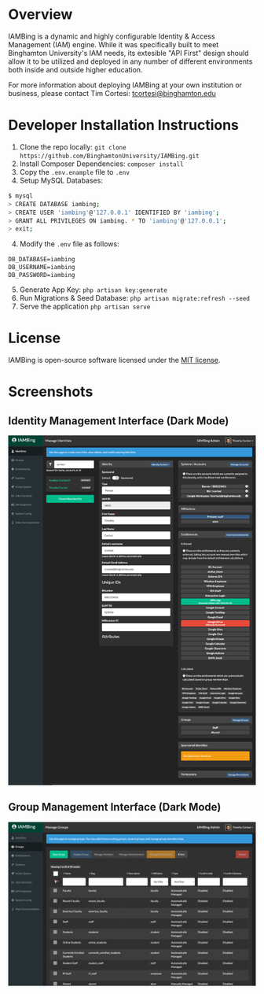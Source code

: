 # Overview
IAMBing is a dynamic and highly configurable Identity & Access Management (IAM) engine.  While it was specifically built to meet Binghamton University's IAM needs, its extesible "API First" design should allow it to be utilized and deployed in any number of different environments both inside and outside higher education.

For more information about deploying IAMBing at your own institution or business, please contact Tim Cortesi: [tcortesi@binghamton.edu](mailto:tcortesi@binghamton.edu)

# Developer Installation Instructions

1. Clone the repo locally: `git clone https://github.com/BinghamtonUniversity/IAMBing.git`
2. Install Composer Dependencies: `composer install`
3. Copy the `.env.enample` file to `.env`
4. Setup MySQL Databases:
```bash
$ mysql
> CREATE DATABASE iambing;
> CREATE USER 'iambing'@'127.0.0.1' IDENTIFIED BY 'iambing';
> GRANT ALL PRIVILEGES ON iambing. * TO 'iambing'@'127.0.0.1';
> exit;
```
4. Modify the `.env` file as follows:
```
DB_DATABASE=iambing
DB_USERNAME=iambing
DB_PASSWORD=iambing
```
5. Generate App Key: `php artisan key:generate`
6. Run Migrations & Seed Database: `php artisan migrate:refresh --seed`
7. Serve the application `php artisan serve`

# License
IAMBing is open-source software licensed under the [MIT license](http://opensource.org/licenses/MIT).

# Screenshots 
## Identity Management Interface (Dark Mode)
![Identity Management Interface](examples/example_identity.png)

## Group Management Interface (Dark Mode)
![Group Management Interface](examples/example_groups.png)
